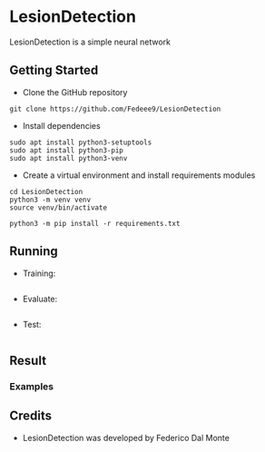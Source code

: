 # LesionDetection
LesionDetection is a simple neural network 

## Getting Started

* Clone the GitHub repository
```
git clone https://github.com/Fedeee9/LesionDetection
```

* Install dependencies
```
sudo apt install python3-setuptools
sudo apt install python3-pip
sudo apt install python3-venv
```

* Create a virtual environment and install requirements modules
```
cd LesionDetection
python3 -m venv venv
source venv/bin/activate

python3 -m pip install -r requirements.txt
```

## Running
* Training:
```

```
* Evaluate:
```

```
* Test:
```

```

## Result

### Examples



## Credits
* LesionDetection was developed by Federico Dal Monte
